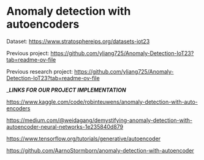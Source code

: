 # Anomaly detection with autoencoders

Dataset: https://www.stratosphereips.org/datasets-iot23

Previous project: https://github.com/yliang725/Anomaly-Detection-IoT23?tab=readme-ov-file

Previous research project: https://github.com/yliang725/Anomaly-Detection-IoT23?tab=readme-ov-file


________LINKS FOR OUR PROJECT IMPLEMENTATION_______

https://www.kaggle.com/code/robinteuwens/anomaly-detection-with-auto-encoders

https://medium.com/@weidagang/demystifying-anomaly-detection-with-autoencoder-neural-networks-1e235840d879

https://www.tensorflow.org/tutorials/generative/autoencoder

https://github.com/AarnoStormborn/anomaly-detection-with-autoencoder
